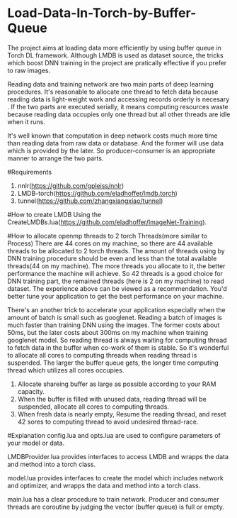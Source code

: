 # Load-Data-In-Torch-by-Buffer-Queue
The project aims at loading data more efficiently by using buffer queue in Torch DL framework. Although LMDB is used as dataset source, the tricks which boost DNN training in the project are pratically effective if you prefer to raw images.

Reading data and training network are two main parts of deep learning procedures. It's reasonable to allocate one thread to fetch data because reading data is light-weight work and accessing records orderly is necesary . If the two parts are executed serially, it means computing resources waste because reading data occupies only one thread but all other threads are idle when it runs. 

It's well known that computation in deep network costs much more time than reading data from raw data or database. And the former will use data which is provided by the later. So producer-consumer is an appropriate manner to arrange the two parts.

#Requirements
1. nnlr(https://github.com/gpleiss/nnlr)
2. LMDB-torch(https://github.com/eladhoffer/lmdb.torch)
3. tunnel(https://github.com/zhangxiangxiao/tunnel)

#How to create LMDB
Using the CreateLMDBs.lua(https://github.com/eladhoffer/ImageNet-Training).

#How to allocate openmp threads to 2 torch Threads(more similar to Process)
There are 44 cores on my machine, so there are 44 available threads to be allocated to 2 torch threads. The amount of threads using by DNN training procedure should be even and less than the total available threads(44 on my machine). The more threads you allocate to it, the better performance the machine will achieve. So 42 threads is a good choice for DNN training part, the remained threads (here is 2 on my machine) to read dataset. The experience above can be viewed as a recommendation. You'd better tune your application to get the best performance on your machine.

There's an another trick to accelerate your application especially when the amount of batch is small such as googlenet. Reading a batch of images is much faster than training DNN using the images. The former costs about 50ms, but the later costs about 300ms on my machine when training googlenet model. So reading thread is always waiting for computing thread to fetch data in the buffer when co-work of them is stable. So it's wonderful to allocate all cores to computing threads when reading thread is suspended. The larger the buffer queue gets, the longer time computing thread which utilizes all cores occupies.  

1. Allocate shareing buffer as large as possible according to your RAM capacity. 
2. When the buffer is filled with unused data, reading thread will be suspended, allocate all cores to computing threads.
3. When fresh data is nearly empty, Resume the reading thread, and reset 42 sores to computing thread to avoid undesired thread-race.


#Explanation
config.lua and opts.lua are used to configure parameters of your model or data.

LMDBProvider.lua provides interfaces to access LMDB and wrapps the data and method into a torch class.

model.lua provides interfaces to create the model which includes network and optimizer, and wrapps the data and method into a torch class.

main.lua has a clear procedure to train network. Producer and consumer threads are coroutine by judging the vector (buffer queue) is full or empty.

  


